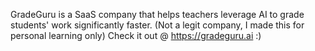 GradeGuru is a SaaS company that helps teachers leverage AI to grade students' work significantly faster. 
(Not a legit company, I made this for personal learning only)
Check it out @ https://gradeguru.ai :)

